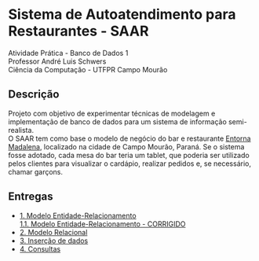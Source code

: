 # Sistema de Autoatendimento para Restaurantes - SAAR

Atividade Prática - Banco de Dados 1<br />
Professor André Luis Schwers<br />
Ciência da Computação - UTFPR Campo Mourão

## Descrição

Projeto com objetivo de experimentar técnicas de modelagem e implementação de banco de dados para um sistema de informação semi-realista.<br />
O SAAR tem como base o modelo de negócio do bar e restaurante [Entorna Madalena](https://www.instagram.com/entornamadalena/), localizado na cidade de Campo Mourão, Paraná. Se o sistema fosse adotado, cada mesa do bar teria um tablet, que poderia ser utilizado pelos clientes para visualizar o cardápio, realizar pedidos e, se necessário, chamar garçons.

## Entregas

* [1. Modelo Entidade-Relacionamento](https://github.com/gabsereniski/BD1-SAAR/blob/main/Modelo%20Entidade-Relacionamento.pdf)<br />
[1.1.  Modelo Entidade-Relacionamento - CORRIGIDO](https://github.com/gabsereniski/BD1-SAAR/blob/main/Modelo%20Entidade-Relacionamento%20(corrigido).pdf)
* [2. Modelo Relacional](https://github.com/gabsereniski/BD1-SAAR/blob/main/SAAR_CREATE_TABLEs.sql)
* [3. Inserção de dados](https://github.com/gabsereniski/BD1-SAAR/blob/main/SAAR_INSERT_INTOs.sql)
* [4. Consultas](https://github.com/gabsereniski/BD1-SAAR/blob/main/SAAR_SELECTs.sql)
